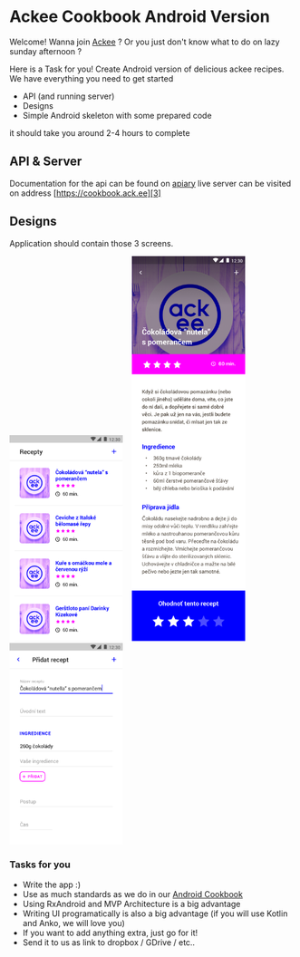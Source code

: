 # Ackee Cookbook Android Version

Welcome! Wanna join [Ackee][1] ? Or you just don't know what to do on lazy sunday afternoon ?

Here is a Task for you! Create Android version of delicious ackee recipes. We have everything you need to get started
- API (and running server)
- Designs
- Simple Android skeleton with some prepared code

it should take you around 2-4 hours to complete

## API & Server
Documentation for the api can be found on [apiary][2]
live server can be visited on address [https://cookbook.ack.ee][3]

## Designs
Application should contain those 3 screens.

<img src="https://raw.githubusercontent.com/AckeeCZ/cookbook-android-task/master/screens/01_list.png" width="200">&nbsp;&nbsp;&nbsp;
<img src="https://raw.githubusercontent.com/AckeeCZ/cookbook-android-task/master/screens/02_detail.png" width="200">&nbsp;&nbsp;&nbsp;
<img src="https://raw.githubusercontent.com/AckeeCZ/cookbook-android-task/master/screens/03_add.png" width="200">&nbsp;


### Tasks for you

- Write the app :)
- Use as much standards as we do in our [Android Cookbook][5]
- Using RxAndroid and MVP Architecture is a big advantage
- Writing UI programatically is also a big advantage (if you will use Kotlin and Anko, we will love you)
- If you want to add anything extra, just go for it!
- Send it to us as link to dropbox / GDrive / etc..

[1]:	https://ackee.cz
[2]:	http://docs.cookbook3.apiary.io/#introduction/recipes
[3]:	https://cookbook.ack.ee
[5]:	https://github.com/AckeeCZ/android-cookbook
